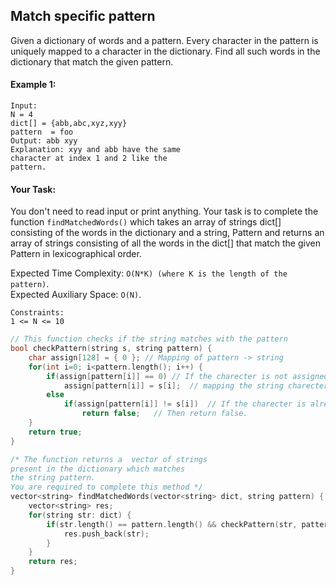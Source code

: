 ## Match specific pattern

Given a dictionary of words and a pattern. Every character in the pattern is uniquely mapped to a character in the dictionary. Find all such words in the dictionary that match the given pattern.

#### Example 1:

```
Input:
N = 4
dict[] = {abb,abc,xyz,xyy}
pattern  = foo
Output: abb xyy
Explanation: xyy and abb have the same
character at index 1 and 2 like the
pattern.
```

#### Your Task:

You don't need to read input or print anything. Your task is to complete the function `findMatchedWords()` which takes an array of strings dict[] consisting of the words in the dictionary and a string, Pattern and returns an array of strings consisting of all the words in the dict[] that match the given Pattern in lexicographical order.

Expected Time Complexity: `O(N*K) (where K is the length of the pattern)`.  
Expected Auxiliary Space: `O(N)`.

```
Constraints:
1 <= N <= 10
```

```c++
// This function checks if the string matches with the pattern
bool checkPattern(string s, string pattern) {
    char assign[128] = { 0 }; // Mapping of pattern -> string
    for(int i=0; i<pattern.length(); i++) {
        if(assign[pattern[i]] == 0) // If the charecter is not assigned
            assign[pattern[i]] = s[i];  // mapping the string charecter to the pattern charecter
        else
            if(assign[pattern[i]] != s[i])  // If the charecter is already assigned and it doesn't match new char
                return false;   // Then return false.
    }
    return true;
}

/* The function returns a  vector of strings
present in the dictionary which matches
the string pattern.
You are required to complete this method */
vector<string> findMatchedWords(vector<string> dict, string pattern) {
    vector<string> res;
    for(string str: dict) {
        if(str.length() == pattern.length() && checkPattern(str, pattern)) {
            res.push_back(str);
        }
    }
    return res;
}
```
